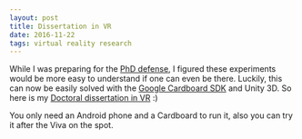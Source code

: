 ```yaml
---
layout: post
title: Dissertation in VR
date: 2016-11-22
tags: virtual reality research
---
```


While I was preparing for the [PhD defense](http://agostontorok.github.io/research/torok_agoston_thesis.pdf), I figured these experiments would be more easy to understand if one can even be there. Luckily, this can now be easily solved with the [Google Cardboard SDK](https://developers.google.com/vr/unity/) and Unity 3D. So here is my [Doctoral dissertation in VR](https://play.google.com/store/apps/details?id=com.Torok.Dissertation) :)

You only need an Android phone and a Cardboard to run it, also you can try it after the Viva on the spot. 
